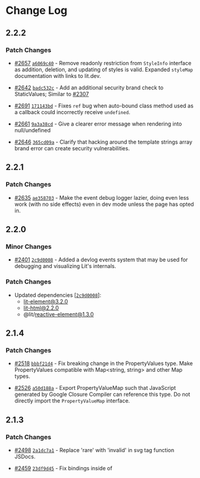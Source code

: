 # Change Log

## 2.2.2

### Patch Changes

- [#2657](https://github.com/lit/lit/pull/2657) [`a6069c40`](https://github.com/lit/lit/commit/a6069c40e78dff3adeffa7d2abe11c9c05503d22) - Remove readonly restriction from `StyleInfo` interface as addition, deletion, and updating of styles is valid. Expanded `styleMap` documentation with links to lit.dev.

- [#2642](https://github.com/lit/lit/pull/2642) [`badc532c`](https://github.com/lit/lit/commit/badc532c719f7ce42b7cf4fb9ff2d97f4615b021) - Add an additional security brand check to StaticValues; Similar to [#2307](https://github.com/lit/lit/pull/2307)

- [#2691](https://github.com/lit/lit/pull/2691) [`171143bd`](https://github.com/lit/lit/commit/171143bd52720ee4a65844e5ca14667dd0187f8e) - Fixes `ref` bug when auto-bound class method used as a callback could incorrectly receive `undefined`.

- [#2661](https://github.com/lit/lit/pull/2661) [`9a3a38cd`](https://github.com/lit/lit/commit/9a3a38cd7f7b9122c79cd0e220f7ce62130e53f6) - Give a clearer error message when rendering into null/undefined

- [#2646](https://github.com/lit/lit/pull/2646) [`365cd09a`](https://github.com/lit/lit/commit/365cd09a88a1c390045452aac82510c143ffe257) - Clarify that hacking around the template strings array brand error can create security vulnerabilities.

## 2.2.1

### Patch Changes

- [#2635](https://github.com/lit/lit/pull/2635) [`ae358703`](https://github.com/lit/lit/commit/ae3587038873ffcc4934fd008a0b45db4711561e) - Make the event debug logger lazier, doing even less work (with no side effects) even in dev mode unless the page has opted in.

## 2.2.0

### Minor Changes

- [#2401](https://github.com/lit/lit/pull/2401) [`2c9d0008`](https://github.com/lit/lit/commit/2c9d00082a416457ee02107013dd4925bf589628) - Added a devlog events system that may be used for debugging and visualizing Lit's internals.

### Patch Changes

- Updated dependencies [[`2c9d0008`](https://github.com/lit/lit/commit/2c9d00082a416457ee02107013dd4925bf589628)]:
  - lit-element@3.2.0
  - lit-html@2.2.0
  - @lit/reactive-element@1.3.0

## 2.1.4

### Patch Changes

- [#2518](https://github.com/lit/lit/pull/2518) [`bbbf21d4`](https://github.com/lit/lit/commit/bbbf21d4f7b22708d834098abb81a0743719a4df) - Fix breaking change in the PropertyValues type. Make PropertyValues<any> compatible with Map<string, string> and other Map types.

- [#2526](https://github.com/lit/lit/pull/2526) [`a50d188a`](https://github.com/lit/lit/commit/a50d188aac233bbd3f82bb17ce98abf1e60fc4cc) - Export PropertyValueMap such that JavaScript generated by Google Closure Compiler can reference this type. Do not directly import the `PropertyValueMap` interface.

## 2.1.3

### Patch Changes

- [#2498](https://github.com/lit/lit/pull/2498) [`2a1dc7a1`](https://github.com/lit/lit/commit/2a1dc7a1fd8faf501af3c4c401d822de3fbf2f9e) - Replace 'rare' with 'invalid' in svg tag function JSDocs.

- [#2459](https://github.com/lit/lit/pull/2459) [`23df9d45`](https://github.com/lit/lit/commit/23df9d4557d8c70820d76aec5c0fd3bce9106e3f) - Fix bindings inside of <title> elements

- [#2482](https://github.com/lit/lit/pull/2482) [`6ea3d6c4`](https://github.com/lit/lit/commit/6ea3d6c4b85664be96cdb5f5bd62c6e6263aeb28) - Update the definition of the PropertyValues type to give better types to `.get(k)`. `.get(k)` is now defined to return the correct type when using `PropertyValues<this>` and a parameter that's a key of the element class.

- [#2464](https://github.com/lit/lit/pull/2464) [`df4e1a46`](https://github.com/lit/lit/commit/df4e1a46751ec6f6f75ae378aff4b693ba4d3a9d) - Fix type signature in queryAssignedNodes JSDoc code example.

- [#2479](https://github.com/lit/lit/pull/2479) [`89560520`](https://github.com/lit/lit/commit/89560520f08079dc1b0e91f1096934d9ccabed59) - Expand JSDocs for the `svg` tagged template literal (TTL). The new documentation makes it more clear that the `svg` tag function should only be used for SVG fragments, and not for the `<svg>` HTML element.

- [#2457](https://github.com/lit/lit/pull/2457) [`48d69184`](https://github.com/lit/lit/commit/48d69184e6b975f2c707214d7cf5934e5dcc2cf0) - Add JSDoc to the `willUpdate` lifecycle callback. Expand the docs for `firstUpdated`, and `attributeChangedCallback`. Minor code sample fixes.

## 2.1.2

### Patch Changes

- [#2399](https://github.com/lit/lit/pull/2399) [`5ac025bf`](https://github.com/lit/lit/commit/5ac025bf9610adb7069ef8d88ed6bd96ff730f2f) - Correct typo in `async-directive` module comment

- [#2370](https://github.com/lit/lit/pull/2370) [`7453e365`](https://github.com/lit/lit/commit/7453e365000e6a289c139cf7e175a4742296333d) - Replace square bracket links with the `linkcode` JSDoc tag.
  Editors will create a jump to definition hyperlink for the linkcode tag if the identifier is in scope.

- [#2410](https://github.com/lit/lit/pull/2410) [`b9a6962b`](https://github.com/lit/lit/commit/b9a6962b84c841eaabd5c4cbf8687ff34dbfe511) - Correct the link path of CONTRIBUTING.md in README.md files

## 2.1.1

### Patch Changes

- [#2384](https://github.com/lit/lit/pull/2384) [`39b8db85`](https://github.com/lit/lit/commit/39b8db85ef8d2264a86ff6ff6559ea06b391f08f) - Fix missing decorators/query-assigned-elements.js file

* [#2380](https://github.com/lit/lit/pull/2380) [`00cd8533`](https://github.com/lit/lit/commit/00cd85337e0a4177730e2d0eba60b5e3ea37f6c6) - Fix choose directive default export path.

## 2.1.0

### Minor Changes

- [#2337](https://github.com/lit/lit/pull/2337) [`fcc2b3d0`](https://github.com/lit/lit/commit/fcc2b3d0054e69e6f76588ea9f440117b6d0deed) - Add a `keyed(key, value)` directive that clears a part if the key changes.

* [#2327](https://github.com/lit/lit/pull/2327) [`49ecf623`](https://github.com/lit/lit/commit/49ecf6239033e9578184d46116e6b89676d091db) - Add `queryAssignedElements` decorator for a declarative API that calls `HTMLSlotElement.assignedElements()` on a specified slot. `selector` option allows filtering returned elements with a CSS selector.

- [#2341](https://github.com/lit/lit/pull/2341) [`1d563e83`](https://github.com/lit/lit/commit/1d563e830c02a2d1a22e1e939f1ace971b1d1ae7) - Add choose() directive

### Patch Changes

- Updated dependencies [[`08e7fc56`](https://github.com/lit/lit/commit/08e7fc566894d1916dc768c0843fce962ca4d6d4), [`fcc2b3d0`](https://github.com/lit/lit/commit/fcc2b3d0054e69e6f76588ea9f440117b6d0deed), [`eb5c5d2b`](https://github.com/lit/lit/commit/eb5c5d2b2159dcd8b2321fa9a221b8d56d127a11), [`49ecf623`](https://github.com/lit/lit/commit/49ecf6239033e9578184d46116e6b89676d091db), [`26e3fb7b`](https://github.com/lit/lit/commit/26e3fb7ba1d3ef778a9862ff73374802b4b4eb2e), [`d319cf5f`](https://github.com/lit/lit/commit/d319cf5fde1c2b70185ee9a6252067ed0edaf2fc), [`1d563e83`](https://github.com/lit/lit/commit/1d563e830c02a2d1a22e1e939f1ace971b1d1ae7), [`221cb0a9`](https://github.com/lit/lit/commit/221cb0a90787631dcc867959de19febd2ebd3fd0)]:
  - @lit/reactive-element@1.1.0
  - lit-html@2.1.0
  - lit-element@3.1.0

## 2.0.2

### Patch Changes

- [#2234](https://github.com/lit/lit/pull/2234) [`de17a7d4`](https://github.com/lit/lit/commit/de17a7d4e4c5a60410400dbb24ddf2b3c09dd41b) - Fix repository.directory field in lit package.json

## 2.0.1

### Patch Changes

- [#2232](https://github.com/lit/lit/pull/2232) [`d808d234`](https://github.com/lit/lit/commit/d808d234a56844509a766c68492f6f588738ca7e) - Add lit logo to NPM package

## 2.0.0

### Major Changes

- New package serving as the main entry point for all users of Lit (including `LitElement`, `ReactiveElement`, and `lit-html`). See the [Migration Guide](https://lit.dev/docs/releases/upgrade/#update-packages-and-import-paths) for more details.

## 2.0.0-rc.4

### Patch Changes

- [#2103](https://github.com/lit/lit/pull/2103) [`15a8356d`](https://github.com/lit/lit/commit/15a8356ddd59a1e80880a93acd21fadc9c24e14b) - Updates the `exports` field of `package.json` files to replace the [subpath
  folder
  mapping](https://nodejs.org/dist/latest-v16.x/docs/api/packages.html#packages_subpath_folder_mappings)
  syntax with an explicit list of all exported files.

  The `/`-suffixed syntax for subpath folder mapping originally used in these
  files is deprecated. Rather than update to the new syntax, this change replaces
  these mappings with individual entries for all exported files so that (a) users
  must import using extensions and (b) bundlers or other tools that don't resolve
  subpath folder mapping exactly as Node.js does won't break these packages'
  expectations around how they're imported.

* [#2113](https://github.com/lit/lit/pull/2113) [`5b2f3642`](https://github.com/lit/lit/commit/5b2f3642ff91931b5b01f8bdd2ed98aba24f1047) - Dependency upgrades including TypeScript 4.4.2

- [#2073](https://github.com/lit/lit/pull/2073) [`0312f3e5`](https://github.com/lit/lit/commit/0312f3e533611eb3f4f9381594485a33ad003b74) - (Cleanup) Removed obsolete TODOs from codebase

## 2.0.0-rc.3

### Patch Changes

- [#1942](https://github.com/lit/lit/pull/1942) [`c8fe1d4`](https://github.com/lit/lit/commit/c8fe1d4c4a8b1c9acdd5331129ae3641c51d9904) - For minified class fields on classes in lit libraries, added prefix to stable properties to avoid collisions with user properties.

* [#1959](https://github.com/lit/lit/pull/1959) [`6938995`](https://github.com/lit/lit/commit/69389958ab41b2ad3074fd86926ed18dc9968302) - Changed prefix used for minifying class field names on lit libraries to stay within ASCII subset, to avoid needing to explicitly set the charset for scripts in some browsers.

- [#1964](https://github.com/lit/lit/pull/1964) [`f43b811`](https://github.com/lit/lit/commit/f43b811405be32ce6caf82e80d25cb6170eeb7dc) - Don't publish src/ to npm.

- Updated dependencies [[`ff0d1556`](https://github.com/lit/lit/commit/ff0d15568fe79019ebfa6b72b88ba86aac4af91b), [`5768cc60`](https://github.com/lit/lit/commit/5768cc604dc7fcb2c95165399180179d406bb257), [`69389958`](https://github.com/lit/lit/commit/69389958ab41b2ad3074fd86926ed18dc9968302), [`5fabe2b5`](https://github.com/lit/lit/commit/5fabe2b5ae4ab8fba9dc2d23a69105d32e4c0705), [`52a47c7e`](https://github.com/lit/lit/commit/52a47c7e25d71ff802083ca9b0751724efd3a4f4), [`5fabe2b5`](https://github.com/lit/lit/commit/5fabe2b5ae4ab8fba9dc2d23a69105d32e4c0705), [`5fabe2b5`](https://github.com/lit/lit/commit/5fabe2b5ae4ab8fba9dc2d23a69105d32e4c0705), [`5fabe2b5`](https://github.com/lit/lit/commit/5fabe2b5ae4ab8fba9dc2d23a69105d32e4c0705), [`f05be301`](https://github.com/lit/lit/commit/f05be301e36fce93ae887007c0bdd328e5434225), [`5fabe2b5`](https://github.com/lit/lit/commit/5fabe2b5ae4ab8fba9dc2d23a69105d32e4c0705), [`56e8efd3`](https://github.com/lit/lit/commit/56e8efd3fc654396421e7024f82f0eac9d2c4d33), [`662209c3`](https://github.com/lit/lit/commit/662209c370d2f5f58cb2f24e558125f91baeebd0), [`a791514b`](https://github.com/lit/lit/commit/a791514b426b790de2bfa4c78754fb62815e71d4), [`5fabe2b5`](https://github.com/lit/lit/commit/5fabe2b5ae4ab8fba9dc2d23a69105d32e4c0705)]:
  - lit-html@2.0.0-rc.4

---

Changes below were based on the [Keep a Changelog](http://keepachangelog.com/) format. All changes above are generated automatically by [Changesets](https://github.com/atlassian/changesets).

---

<!--
   PRs should document their user-visible changes (if any) in the
   Unreleased section, uncommenting the header as necessary.
-->

<!-- ## [x.y.z] - YYYY-MM-DD -->
<!-- ## Unreleased -->
<!-- ### Changed -->
<!-- ### Added -->
<!-- ### Removed -->
<!-- ### Fixed -->

## [2.0.0-rc.2] - 2021-05-07

### Changed

- Updated dependencies

## [2.0.0-rc.1] - 2021-04-20

### Changed

- (Since 2.0.0-pre.1) Renamed `hydrate` and `hydrate-support` modules to `experimental-hydrate` and `experimental-hydrate-support`, respectively, to reflect their experimental nature. Experimental modules may undergo breaking changes within otherwise non-major releases.

## [2.0.0-pre.2] - 2021-03-31

### Changed

- Updated dependencies

## [2.0.0-pre.1] - 2021-02-11

Initial release
